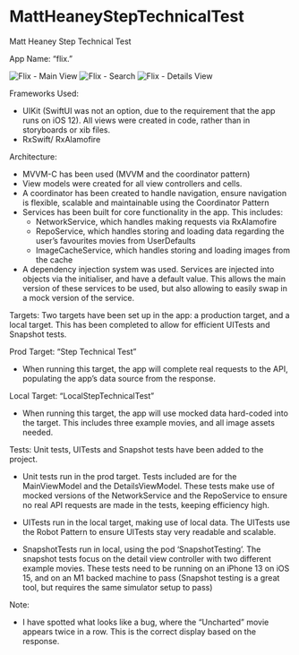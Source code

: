 # MattHeaneyStepTechnicalTest
 
Matt Heaney Step Technical Test

App Name: “flix.”

![Flix - Main View](https://user-images.githubusercontent.com/102962730/161534738-d7c5b55d-fd1e-4068-958e-9dd28acfeaa2.png)
![Flix - Search](https://user-images.githubusercontent.com/102962730/161534736-2e98f1be-6445-4694-924e-a8ba43eb2cb0.png)
![Flix - Details View](https://user-images.githubusercontent.com/102962730/161534732-8701acf3-3a11-4e02-ad21-e22563420642.png)

Frameworks Used:
- UIKit (SwiftUI was not an option, due to the requirement that the app runs on iOS 12). All views were created in code, rather than in storyboards or xib files.
- RxSwift/ RxAlamofire

Architecture: 
- MVVM-C has been used (MVVM and the coordinator pattern)
- View models were created for all view controllers and cells.
- A coordinator has been created to handle navigation, ensure navigation is flexible, scalable and maintainable using the Coordinator Pattern
- Services has been built for core functionality in the app. This includes:
    - NetworkService, which handles making requests via RxAlamofire
    - RepoService, which handles storing and loading data regarding the user’s favourites movies from UserDefaults
    - ImageCacheService, which handles storing and loading images from the cache
- A dependency injection system was used. Services are injected into objects via the initialiser, and have a default value. This allows the main version of these services to be used, but also allowing to easily swap in a mock version of the service.

Targets:
Two targets have been set up in the app: a production target, and a local target. This has been completed to allow for efficient UITests and Snapshot tests.

Prod Target: “Step Technical Test”
- When running this target, the app will complete real requests to the API, populating the app’s data source from the response.

Local Target: “LocalStepTechnicalTest”
- When running this target, the app will use mocked data hard-coded into the target. This includes three example movies, and all image assets needed.

Tests:
Unit tests, UITests and Snapshot tests have been added to the project.

- Unit tests run in the prod target. Tests included are for the MainViewModel and the DetailsViewModel. These tests make use of mocked versions of the NetworkService and the RepoService to ensure no real API requests are made in the tests, keeping efficiency high.

- UITests run in the local target, making use of local data. The UITests use the Robot Pattern to ensure UITests stay very readable and scalable.

- SnapshotTests run in local, using the pod ‘SnapshotTesting’. The snapshot tests focus on the detail view controller with two different example movies. These tests need to be running on an iPhone 13 on iOS 15, and on an M1 backed machine to pass (Snapshot testing is a great tool, but requires the same simulator setup to pass)

Note:
- I have spotted what looks like a bug, where the “Uncharted” movie appears twice in a row. This is the correct display based on the response.
